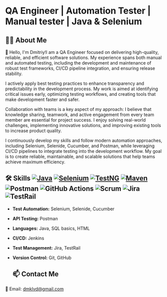 # QA Engineer | Automation Tester | Manual tester | Java & Selenium

## 👨‍💻 About Me
👋 Hello, I'm Dmitriy!I am a QA Engineer focused on delivering high-quality, reliable, and efficient software solutions. My experience spans both manual and automated testing, including the development and maintenance of robust test frameworks, CI/CD pipeline integration, and ensuring release stability.

I actively apply best testing practices to enhance transparency and predictability in the development process. My work is aimed at identifying critical issues early, optimizing testing workflows, and creating tools that make development faster and safer.

Collaboration with teams is a key aspect of my approach: I believe that knowledge sharing, teamwork, and active engagement from every team member are essential for project success. I enjoy solving real-world challenges, implementing innovative solutions, and improving existing tools to increase product quality.

I continuously develop my skills and follow modern automation approaches, including Selenium, Selenide, Cucumber, and Postman, while leveraging CI/CD pipelines to integrate testing into the development workflow. My goal is to create reliable, maintainable, and scalable solutions that help teams achieve maximum efficiency.
## 🛠 Skills [![Java](https://img.shields.io/badge/Java-17-red)](https://www.java.com/) [![Selenium](https://img.shields.io/badge/Selenium-WebDriver-blue)](https://www.selenium.dev/) [![TestNG](https://img.shields.io/badge/TestNG-7.8.0-orange)](https://testng.org/) [![Maven](https://img.shields.io/badge/Maven-3.9.0-blue)](https://maven.apache.org/) ![Postman](https://img.shields.io/badge/Postman-FF6C37?style=flat&logo=postman&logoColor=white) ![GitHub Actions](https://img.shields.io/badge/GitHub_Actions-2088FF?style=flat&logo=githubactions&logoColor=white) ![Scrum](https://img.shields.io/badge/Scrum-0052CC?style=flat) ![Jira](https://img.shields.io/badge/Jira-0052CC?style=flat&logo=jira&logoColor=white) ![TestRail](https://img.shields.io/badge/TestRail-FF6C37?style=flat)

- **Test Automation:** Selenium, Selenide, Cucumber
- **API Testing:** Postman
- **Languages:** Java, SQL basics, HTML
- **CI/CD:** Jenkins
- **Test Management:** Jira, TestRail
- **Version Control:** Git, GitHub

  ## 📫 Contact Me
📧 Email: dmklvd@gmail.com  

